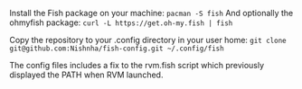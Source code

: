 Install the Fish package on your machine:
`pacman -S fish`
And optionally the ohmyfish package:
`curl -L https://get.oh-my.fish | fish`

Copy the repository to your .config directory in your user home:
`git clone git@github.com:Nishnha/fish-config.git ~/.config/fish`

The config files includes a fix to the rvm.fish script which previously displayed the PATH when RVM launched.
